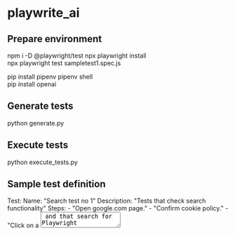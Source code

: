 # playwrite_ai

## Prepare environment
npm i -D @playwright/test
npx playwright install   
npx playwright test sampletest1.spec.js

pip install pipenv
pipenv shell   
pip install openai


## Generate tests
python generate.py


## Execute tests
python execute_tests.py

## Sample test definition

Test:
  Name: "Search test no 1"
  Description: "Tests that check search functionality"
  Steps:
    - "Open google.com page."
    - "Confirm cookie policy."
    - "Click on a <textarea> and that search for Playwright text."